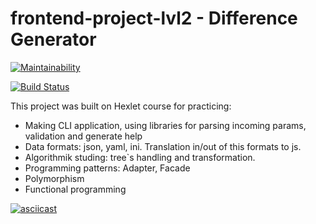 # frontend-project-lvl2 - Difference Generator

[![Maintainability](https://api.codeclimate.com/v1/badges/2ea8d5a00e64985c0578/maintainability)](https://codeclimate.com/github/Eyvgeniy/frontend-project-lvl2/maintainability)

[![Build Status](https://travis-ci.com/Eyvgeniy/frontend-project-lvl2.svg?branch=master)](https://travis-ci.com/Eyvgeniy/frontend-project-lvl2)

This project was built on Hexlet course for practicing:
- Making CLI application, using libraries for parsing incoming params, validation and generate help
- Data formats: json, yaml, ini. Translation in/out of this formats to js.
- Algorithmik studing: tree`s handling and transformation.
- Programming patterns: Adapter, Facade
- Polymorphism
- Functional programming

[![asciicast](https://asciinema.org/a/VgY6MyUvDxhscwe6SRmnN92wN.svg)](https://asciinema.org/a/VgY6MyUvDxhscwe6SRmnN92wN)
